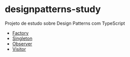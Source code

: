 # designpatterns-study
Projeto de estudo sobre Design Patterns com TypeScript 


- [Factory](https://github.com/diegodario88/designpatterns-study/blob/main/src/index.ts#L4-L23)
- [Singleton](https://github.com/diegodario88/designpatterns-study/blob/main/src/index.ts#L6-L8)
- [Observer](https://github.com/diegodario88/designpatterns-study/blob/main/src/index.ts#L11-L26)
- [Visitor](https://github.com/diegodario88/designpatterns-study/blob/main/src/index.ts#L68-L69)